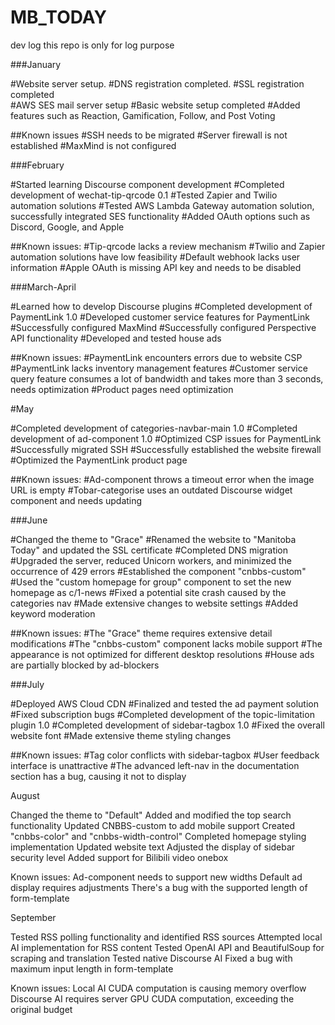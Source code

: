 # MB_TODAY
dev log
this repo is only for log purpose

###January

#Website server setup.
#DNS registration completed.
#SSL registration completed		
#AWS SES mail server setup
#Basic website setup completed
#Added features such as Reaction, Gamification, Follow, and Post Voting

##Known issues
#SSH needs to be migrated
#Server firewall is not established
#MaxMind is not configured

###February

#Started learning Discourse component development
#Completed development of wechat-tip-qrcode 0.1
#Tested Zapier and Twilio automation solutions
#Tested AWS Lambda Gateway automation solution, successfully integrated SES functionality
#Added OAuth options such as Discord, Google, and Apple

##Known issues:
#Tip-qrcode lacks a review mechanism
#Twilio and Zapier automation solutions have low feasibility
#Default webhook lacks user information
#Apple OAuth is missing API key and needs to be disabled

###March-April

#Learned how to develop Discourse plugins
#Completed development of PaymentLink 1.0
#Developed customer service features for PaymentLink
#Successfully configured MaxMind
#Successfully configured Perspective API functionality
#Developed and tested house ads

##Known issues:
#PaymentLink encounters errors due to website CSP
#PaymentLink lacks inventory management features
#Customer service query feature consumes a lot of bandwidth and takes more than 3 seconds, needs optimization
#Product pages need optimization


#May

#Completed development of categories-navbar-main 1.0
#Completed development of ad-component 1.0
#Optimized CSP issues for PaymentLink
#Successfully migrated SSH
#Successfully established the website firewall
#Optimized the PaymentLink product page

##Known issues:
#Ad-component throws a timeout error when the image URL is empty
#Tobar-categorise uses an outdated Discourse widget component and needs updating


###June

#Changed the theme to "Grace"
#Renamed the website to "Manitoba Today" and updated the SSL certificate
#Completed DNS migration
#Upgraded the server, reduced Unicorn workers, and minimized the occurrence of 429 errors
#Established the component "cnbbs-custom"
#Used the "custom homepage for group" component to set the new homepage as c/1-news
#Fixed a potential site crash caused by the categories nav
#Made extensive changes to website settings
#Added keyword moderation

##Known issues:
#The "Grace" theme requires extensive detail modifications
#The "cnbbs-custom" component lacks mobile support
#The appearance is not optimized for different desktop resolutions
#House ads are partially blocked by ad-blockers


###July

#Deployed AWS Cloud CDN
#Finalized and tested the ad payment solution
#Fixed subscription bugs
#Completed development of the topic-limitation plugin 1.0
#Completed development of sidebar-tagbox 1.0
#Fixed the overall website font
#Made extensive theme styling changes

##Known issues:
#Tag color conflicts with sidebar-tagbox
#User feedback interface is unattractive
#The advanced left-nav in the documentation section has a bug, causing it not to display


August

Changed the theme to "Default"
Added and modified the top search functionality
Updated CNBBS-custom to add mobile support
Created "cnbbs-color" and "cnbbs-width-control"
Completed homepage styling implementation
Updated website text
Adjusted the display of sidebar security level
Added support for Bilibili video onebox

Known issues:
Ad-component needs to support new widths
Default ad display requires adjustments
There's a bug with the supported length of form-template

September

Tested RSS polling functionality and identified RSS sources
Attempted local AI implementation for RSS content
Tested OpenAI API and BeautifulSoup for scraping and translation
Tested native Discourse AI
Fixed a bug with maximum input length in form-template

Known issues:
Local AI CUDA computation is causing memory overflow
Discourse AI requires server GPU CUDA computation, exceeding the original budget
